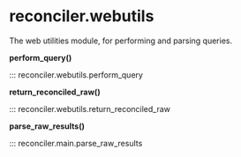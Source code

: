# reconciler.webutils

The web utilities module, for performing and parsing queries.

**perform_query()**

::: reconciler.webutils.perform_query 

**return_reconciled_raw()**

::: reconciler.webutils.return_reconciled_raw 

**parse_raw_results()**

::: reconciler.main.parse_raw_results 
